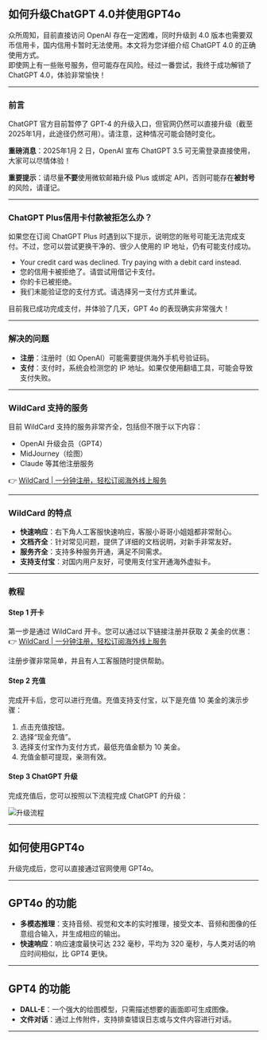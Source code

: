 ## 如何升级ChatGPT 4.0并使用GPT4o

众所周知，目前直接访问 OpenAI 存在一定困难，同时升级到 4.0 版本也需要双币信用卡，国内信用卡暂时无法使用。本文将为您详细介绍 ChatGPT 4.0 的正确使用方式。  
即使网上有一些账号服务，但可能存在风险。经过一番尝试，我终于成功解锁了 ChatGPT 4.0，体验非常愉快！

---

### 前言

ChatGPT 官方目前暂停了 GPT-4 的升级入口，但官网仍然可以直接升级（截至 2025年1月，此途径仍然可用）。请注意，这种情况可能会随时变化。

**重磅消息**：2025年1月 2 日，OpenAI 宣布 ChatGPT 3.5 可无需登录直接使用，大家可以尽情体验！

**重要提示**：请尽量**不要**使用微软邮箱升级 Plus 或绑定 API，否则可能存在**被封号**的风险，请谨记。

---

### ChatGPT Plus信用卡付款被拒怎么办？

如果您在订阅 ChatGPT Plus 时遇到以下提示，说明您的账号可能无法完成支付。不过，您可以尝试更换干净的、很少人使用的 IP 地址，仍有可能支付成功。

- Your credit card was declined. Try paying with a debit card instead.
- 您的信用卡被拒绝了。请尝试用借记卡支付。
- 你的卡已被拒绝。
- 我们未能验证您的支付方式。请选择另一支付方式并重试。

目前我已成功完成支付，并体验了几天，GPT 4o 的表现确实非常强大！

---

### 解决的问题

- **注册**：注册时（如 OpenAI）可能需要提供海外手机号验证码。
- **支付**：支付时，系统会检测您的 IP 地址。如果仅使用翻墙工具，可能会导致支付失败。

---

### WildCard 支持的服务

目前 WildCard 支持的服务非常齐全，包括但不限于以下内容：

- OpenAI 升级会员（GPT4）
- MidJourney（绘图）
- Claude 等其他注册服务

👉 [WildCard | 一分钟注册，轻松订阅海外线上服务](https://bit.ly/bewildcard)

---

### WildCard 的特点

- **快速响应**：右下角人工客服快速响应，客服小哥哥小姐姐都非常耐心。
- **文档齐全**：针对常见问题，提供了详细的文档说明，对新手非常友好。
- **服务齐全**：支持多种服务开通，满足不同需求。
- **支持支付宝**：对国内用户友好，可使用支付宝开通海外虚拟卡。

---

### 教程

#### Step 1 开卡

第一步是通过 WildCard 开卡。您可以通过以下链接注册并获取 2 美金的优惠：  
👉 [WildCard | 一分钟注册，轻松订阅海外线上服务](https://bit.ly/bewildcard)

注册步骤非常简单，并且有人工客服随时提供帮助。

#### Step 2 充值

完成开卡后，您可以进行充值。充值支持支付宝，以下是充值 10 美金的演示步骤：

1. 点击充值按钮。
2. 选择“现金充值”。
3. 选择支付宝作为支付方式，最低充值金额为 10 美金。
4. 充值金额可提现，亲测有效。

#### Step 3 ChatGPT 升级

完成充值后，您可以按照以下流程完成 ChatGPT 的升级：

![升级流程](https://zctimages.oss-cn-beijing.aliyuncs.com/images/image-20250516201146556.png)

---

## 如何使用GPT4o

升级完成后，您可以直接通过官网使用 GPT4o。

---

## GPT4o 的功能

- **多模态推理**：支持音频、视觉和文本的实时推理，接受文本、音频和图像的任意组合输入，并生成相应的输出。
- **快速响应**：响应速度最快可达 232 毫秒，平均为 320 毫秒，与人类对话的响应时间相似，比 GPT4 更快。

---

## GPT4 的功能

- **DALL-E**：一个强大的绘图模型，只需描述想要的画面即可生成图像。
- **文件对话**：通过上传附件，支持排查错误日志或与文件内容进行对话。

---